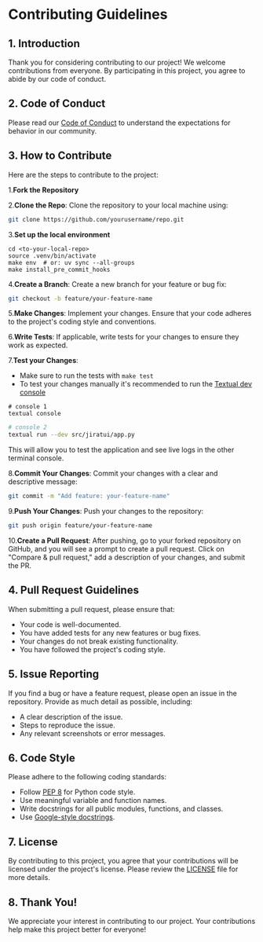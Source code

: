 # Contributing Guidelines

## 1. **Introduction**

Thank you for considering contributing to our project! We welcome contributions from everyone. By participating in this
project, you agree to abide by our code of conduct.

## 2. **Code of Conduct**

Please read our [Code of Conduct](CODE_OF_CONDUCT) to understand the expectations for behavior in our community.

## 3. **How to Contribute**

Here are the steps to contribute to the project:

1.**Fork the Repository**

2.**Clone the Repo**: Clone the repository to your local machine using:

```bash
git clone https://github.com/yourusername/repo.git
```

3.**Set up the local environment**

```shell
cd <to-your-local-repo>
source .venv/bin/activate
make env  # or: uv sync --all-groups
make install_pre_commit_hooks
```

4.**Create a Branch**: Create a new branch for your feature or bug fix:

```bash
git checkout -b feature/your-feature-name
```

5.**Make Changes**: Implement your changes. Ensure that your code adheres to the project's coding style and conventions.

6.**Write Tests**: If applicable, write tests for your changes to ensure they work as expected.

7.**Test your Changes**:

  - Make sure to run the tests with `make test`
  - To test your changes manually it's recommended to run the [Textual dev console](https://textual.textualize.io/guide/devtools/#console)

```shell
# console 1
textual console
```
```bash
# console 2
textual run --dev src/jiratui/app.py
```

This will allow you to test the application and see live logs in the other terminal console.

8.**Commit Your Changes**: Commit your changes with a clear and descriptive message:

```bash
git commit -m "Add feature: your-feature-name"
```

9.**Push Your Changes**: Push your changes to the repository:

```bash
git push origin feature/your-feature-name
```

10.**Create a Pull Request**: After pushing, go to your forked repository on GitHub, and you will see a prompt to create
a pull request. Click on "Compare & pull request," add a description of your changes, and submit the PR.

## 4. **Pull Request Guidelines**

When submitting a pull request, please ensure that:
- Your code is well-documented.
- You have added tests for any new features or bug fixes.
- Your changes do not break existing functionality.
- You have followed the project's coding style.

## 5. **Issue Reporting**

If you find a bug or have a feature request, please open an issue in the repository. Provide as much detail as
possible, including:

- A clear description of the issue.
- Steps to reproduce the issue.
- Any relevant screenshots or error messages.

## 6. **Code Style**

Please adhere to the following coding standards:

- Follow [PEP 8](https://www.python.org/dev/peps/pep-0008/) for Python code style.
- Use meaningful variable and function names.
- Write docstrings for all public modules, functions, and classes.
- Use [Google-style docstrings](https://google.github.io/styleguide/pyguide.html#s3.8-comments-and-docstrings).

## 7. **License**

By contributing to this project, you agree that your contributions will be licensed under the project's license. Please
review the [LICENSE](LICENSE) file for more details.

## 8. **Thank You!**

We appreciate your interest in contributing to our project. Your contributions help make this project better for
everyone!
